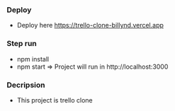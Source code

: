 ### Deploy
- Deploy here https://trello-clone-billynd.vercel.app
### Step run
- npm install
- npm start
=> Project will run in http://localhost:3000
### Decripsion
- This project is trello clone

